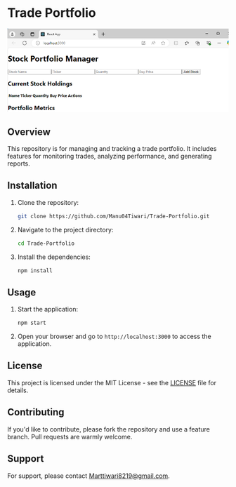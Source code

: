 # Trade Portfolio
![Trade Portfolio](https://github.com/Manu04Tiwari/Trade-Portfolio/blob/main/github%20front.png)
## Overview
This repository is for managing and tracking a trade portfolio. It includes features for monitoring trades, analyzing performance, and generating reports.

## Installation
1. Clone the repository:
   ```bash
   git clone https://github.com/Manu04Tiwari/Trade-Portfolio.git
   ```
2. Navigate to the project directory:
   ```bash
   cd Trade-Portfolio
   ```
3. Install the dependencies:
   ```bash
   npm install
   ```

## Usage
1. Start the application:
   ```bash
   npm start
   ```

2. Open your browser and go to `http://localhost:3000` to access the application.

## License
This project is licensed under the MIT License - see the [LICENSE](LICENSE) file for details.

## Contributing
If you'd like to contribute, please fork the repository and use a feature branch. Pull requests are warmly welcome.

## Support
For support, please contact [Marttiwari8219@gmail.com](mailto:Marttiwari8219@gmail.com).

